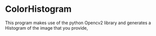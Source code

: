 # ColorHistogram
This program makes use of the python Opencv2 library and generates a Histogram of the image that you provide,
